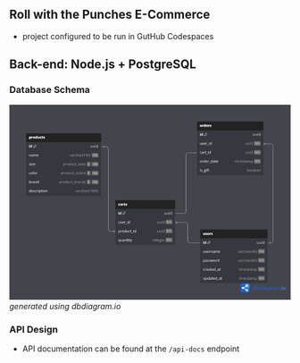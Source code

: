 ## Roll with the Punches E-Commerce

- project configured to be run in GutHub Codespaces

## Back-end: Node.js + PostgreSQL

### Database Schema

![image database schema diagram](./database/roll_with_the_punches_ecommerce.png)
_generated using dbdiagram.io_


### API Design
- API documentation can be found at the `/api-docs` endpoint